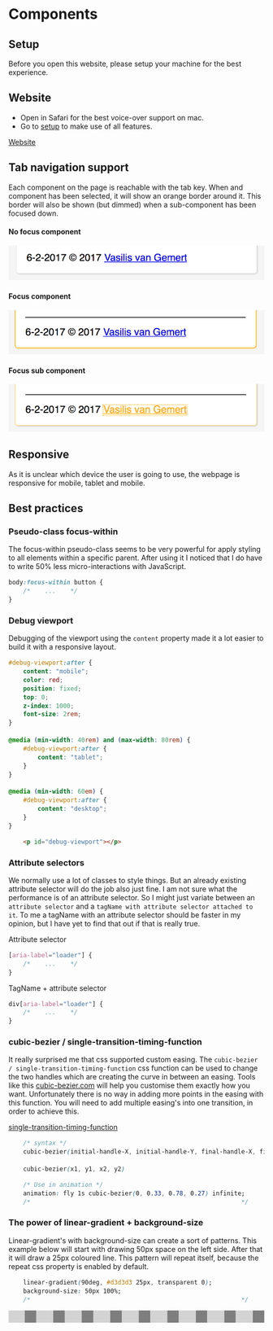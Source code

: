 
# Components

## Setup
Before you open this website, please setup your machine for the best experience.

## Website
* Open in Safari for the best voice-over support on mac.
* Go to [setup](https://iiyama12.github.io/cssttr/setup) to make use of all features.


[Website](https://iiyama12.github.io/cssttr/styleguide.html)


## Tab navigation support
Each component on the page is reachable with the tab key. When and component has been selected, it will show an orange border around it. This border will also be shown (but dimmed) when a sub-component has been focused down.

#### No focus component
![No focus component](readme_content/noFocusComponent.png)

#### Focus component
![Focus component](readme_content/focusComponent.png)

#### Focus sub component
![Focus sub component](readme_content/focusSubComponent.png)

## Responsive
As it is unclear which device the user is going to use, the webpage is responsive for mobile, tablet and mobile.

## Best practices

### Pseudo-class focus-within
The focus-within pseudo-class seems to be very powerful for apply styling to all elements within a specific parent. After using it I noticed that I do have to write 50% less micro-interactions with JavaScript.

```CSS
body:focus-within button {
    /*    ...    */
}
```

### Debug viewport
Debugging of the viewport using the `content` property made it a lot easier to build it with a responsive layout.

```CSS
#debug-viewport:after {
    content: "mobile";
    color: red;
    position: fixed;
    top: 0;
    z-index: 1000;
    font-size: 2rem;
}

@media (min-width: 40rem) and (max-width: 80rem) {
    #debug-viewport:after {
        content: "tablet";
    }
}

@media (min-width: 60em) {
    #debug-viewport:after {
        content: "desktop";
    }
}
```

```HTML
    <p id="debug-viewport"></p>
```

### Attribute selectors
We normally use a lot of classes to style things. But an already existing attribute selector will do the job also just fine. I am not sure what the performance is of an attribute selector. So I might just variate between an `attribute selector` and a `tagName with attribute selector attached to it`. To me a tagName with an attribute selector should be faster in my opinion, but I have yet to find that out if that is really true.

Attribute selector
```CSS
[aria-label="loader"] {
    /*    ...    */
}
```


TagName + attribute selector
```CSS
div[aria-label="loader"] {
    /*    ...    */
}
```

### cubic-bezier / single-transition-timing-function
It really surprised me that css supported custom easing. The `cubic-bezier / single-transition-timing-function` css function can be used to change the two handles which are creating the curve in between an easing. Tools like this [cubic-bezier.com](http://cubic-bezier.com/) will help you customise them exactly how you want. Unfortunately there is no way in adding more points in the easing with this function. You will need to add multiple easing's into one transition, in order to achieve this.

[single-transition-timing-function](https://developer.mozilla.org/en-US/docs/Web/CSS/single-transition-timing-function)

```CSS
    /* syntax */
    cubic-bezier(initial-handle-X, initial-handle-Y, final-handle-X, final-handle-Y)

    cubic-bezier(x1, y1, x2, y2)
```

```CSS
    /* Use in animation */
    animation: fly 1s cubic-bezier(0, 0.33, 0.78, 0.27) infinite;
    /*                                                          */
```


### The power of linear-gradient + background-size
Linear-gradient's with background-size can create a sort of patterns.
This example below will start with drawing 50px space on the left side. After that it will draw a 25px coloured line. This pattern will repeat itself, because the repeat css property is enabled by default.

```CSS
    linear-gradient(90deg, #d3d3d3 25px, transparent 0);
    background-size: 50px 100%;
    /*                                                          */
```

![Pattern](readme_content/pattern.png)
